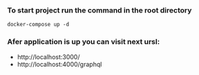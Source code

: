 ### To start project run the command in the root directory

```
docker-compose up -d
```

### Afer application is up you can visit next ursl:

- http://localhost:3000/
- http://localhost:4000/graphql
